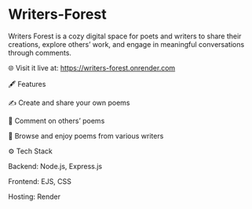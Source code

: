 # Writers-Forest
Writers Forest is a cozy digital space for poets and writers to share their creations, explore others’ work, and engage in meaningful conversations through comments.

🌐 Visit it live at: https://writers-forest.onrender.com

🖋️ Features

✍️ Create and share your own poems

💬 Comment on others’ poems

📖 Browse and enjoy poems from various writers

⚙️ Tech Stack

Backend: Node.js, Express.js

Frontend: EJS, CSS

Hosting: Render
